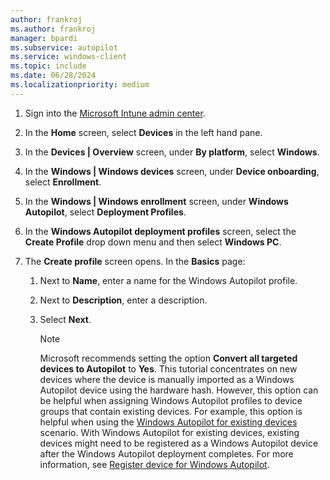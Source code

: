 ```yaml
---
author: frankroj
ms.author: frankroj
manager: bpardi
ms.subservice: autopilot
ms.service: windows-client
ms.topic: include
ms.date: 06/28/2024
ms.localizationpriority: medium
---
```


<!-- This file is shared by the following articles:

pre-provisioning/azure-ad-join-autopilot-profile.md
pre-provisioning/hybrid-azure-ad-join-autopilot-profile.md
self-deploying/self-deploying-autopilot-profile.md
user-driven/azure-ad-join-autopilot-profile.md
user-driven/hybrid-azure-ad-join-autopilot-profile.md

Headings are driven by article context. -->

1. Sign into the [Microsoft Intune admin center](https://go.microsoft.com/fwlink/?linkid=2109431).

1. In the **Home** screen, select **Devices** in the left hand pane.

1. In the **Devices | Overview** screen, under **By platform**, select **Windows**.

1. In the **Windows | Windows devices** screen, under **Device onboarding**, select **Enrollment**.

1. In the **Windows | Windows enrollment** screen, under **Windows Autopilot**, select **Deployment Profiles**.

1. In the **Windows Autopilot deployment profiles** screen, select the **Create Profile** drop down menu and then select **Windows PC**.

1. The **Create profile** screen opens. In the **Basics** page:

   1. Next to **Name**, enter a name for the Windows Autopilot profile.

   1. Next to **Description**, enter a description.

   1. Select **Next**.

      > [!NOTE]
      >
      > Microsoft recommends setting the option **Convert all targeted devices to Autopilot** to **Yes**. This tutorial concentrates on new devices where the device is manually imported as a Windows Autopilot device using the hardware hash. However, this option can be helpful when assigning Windows Autopilot profiles to device groups that contain existing devices. For example, this option is helpful when using the [Windows Autopilot for existing devices](../existing-devices/existing-devices-workflow.md) scenario. With Windows Autopilot for existing devices, existing devices might need to be registered as a Windows Autopilot device after the Windows Autopilot deployment completes. For more information, see [Register device for Windows Autopilot](../existing-devices/register-device.md).
